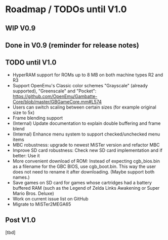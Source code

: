 Roadmap / TODOs until V1.0
==========================

WIP V0.9
--------

Done in V0.9 (reminder for release notes)
-----------------------------------------

TODO until V1.0
---------------

* HyperRAM support for ROMs up to 8 MB on both machine types R2 and R3
* Support OpenEmu's Classic color schemes "Grayscale" (already supported),
  "Greenscale" and "Pocket": https://github.com/OpenEmu/Gambatte-Core/blob/master/GBGameCore.mm#L574
* Users can switch scaling between certain sizes (for example original size to 5x)
* Frame blending support
* (Internal) Update documentation to explain double buffering and frame blend
* (Internal) Enhance menu system to support checked/unchecked menu items
* MBC robustness: upgrade to newest MiSTer version and refactor MBC
* Improve SD card robustness: Check new SD card implementation
  and if better: Use it
* More convenient download of ROM: Instead of expecting cgb_bios.bin as a
  filename for the GBC BIOS, use cgb_boot.bin. This way the user does not
  need to rename it after downloading. (Maybe support both names.)
* Save games on SD card for games whose cartridges had a battery buffered RAM
  (such as the Legend of Zelda Links Awakening or Super Mario Bros. Deluxe)
* Work on current issue list on GitHub  
* Migrate to MiSTer2MEGA65

Post V1.0
---------

[tbd]
